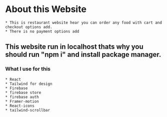 # About this Website
    * This is restaurant website hear you can order any food with cart and checkout options add.
    * There is no payment options add

## This website run in localhost thats why you should run "npm i" and install package manager.

### What I use for this
    * React
    * Tailwind for design
    * Firebase
    * firebase store
    * firebase auth
    * Framer-motion
    * React-icons
    * tailwind-scrollbar